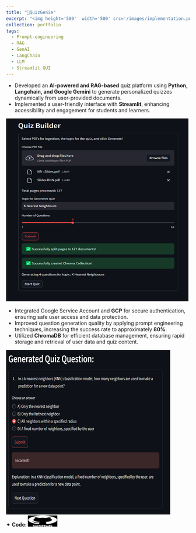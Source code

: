```yaml
---
title: "🧞QuizGenie"
excerpt: "<img height='500'  width='500' src='/images/implementation.png'>"
collection: portfolio
tags: 
  - Prompt-engineering
  - RAG
  - GenAI
  - LangChain
  - LLM
  - Streamlit GUI
---
```


* Developed an **AI-powered and RAG-based** quiz platform using **Python, Langchain, and Google Gemini** to generate personalized quizzes dynamically from user-provided documents.
* Implemented a user-friendly interface with **Streamlit**, enhancing accessibility and engagement for students and learners.

<img height="500" width="500" src="/images/pdf_input.png" style="cursor: crosshair;">
  
* Integrated Google Service Account and **GCP** for secure authentication, ensuring safe user access and data protection.
* Improved question generation quality by applying prompt engineering techniques, increasing the success rate to approximately **80%**.
* Utilized **ChromaDB** for efficient database management, ensuring rapid storage and retrieval of user data and quiz content.

<img height="450" width="450" src="/images/generated_question.png" style="cursor: crosshair;">

<div class="flexcontainer">
<div>
      <span>✦ <strong>Code:</strong></span> <a href="https://github.com/SudarshanaSRao/QuizGenie" onclick="trackOutboundLink(this);">
    <img class="pulse" height="30px" src="/images/github-logo-git-hub-icon-with-text-on-white-and-black-background-free-vector.jpg" width="80px">
  </a>
</div>
</div>
<style>
@keyframes pulse {
  0% {
    transform: scale(1);
  }
  50% {
    transform: scale(1.05);
  }
  100% {
    transform: scale(1);
  }
}
.pulse {
  animation: pulse 2s infinite ease-in-out;
}
  </style>
